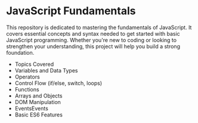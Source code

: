 <h1>JavaScript Fundamentals</h1>
<p>This repository is dedicated to mastering the fundamentals of JavaScript. It covers essential concepts and syntax needed to get started with basic JavaScript programming. Whether you're new to coding or looking to strengthen your understanding, this project will help you build a strong foundation.</p>
<ul>
  <li>Topics Covered</li>
  <li>Variables and Data Types</li>
  <li>Operators</li>
  <li>Control Flow (if/else, switch, loops)</li>
  <li>Functions</li>
  <li>
    Arrays and Objects
  </li>
  <li>
    DOM Manipulation
  </li>
  <li>
    EventsEvents
  </li>
  <li>Basic ES6 Features</li>
  
</ul>








